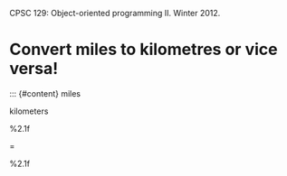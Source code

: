 CPSC 129: Object-oriented programming II. Winter 2012.

# Convert miles to kilometres or vice versa!

::: {#content}
miles

kilometers

%2.1f

=

%2.1f
